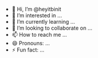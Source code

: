 - 👋 Hi, I’m @heyitbinit
- 👀 I’m interested in ...
- 🌱 I’m currently learning ...
- 💞️ I’m looking to collaborate on ...
- 📫 How to reach me ...
- 😄 Pronouns: ...
- ⚡ Fun fact: ...

<!---
heyitbinit/heyitbinit is a ✨ special ✨ repository because its `README.md` (this file) appears on your GitHub profile.
You can click the Preview link to take a look at your changes.
--->

